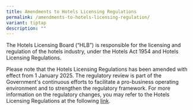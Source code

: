 ```yaml
---
title: Amendments to Hotels Licensing Regulations
permalink: /amendments-to-hotels-licensing-regulation/
variant: tiptap
description: ""
---
```

<p>The Hotels Licensing Board (“HLB”) is responsible for the licensing and
regulation of the hotels industry, under the Hotels Act 1954 and Hotels
Licensing Regulations.</p>
<p>Please note that the Hotels Licensing Regulations has been amended with
effect from 1 January 2025. The regulatory review is part of the Government's
continuous efforts to facilitate a pro-business operating environment and
to strengthen the regulatory framework. For more information on the regulatory
changes, you may refer to the Hotels Licensing Regulations at the following
<a href="https://sso.agc.gov.sg/SL/HA1954-RG1?DocDate=20241101&amp;WholeDoc=1" rel="noopener nofollow" target="_blank">link</a>.</p>